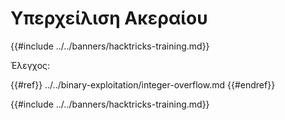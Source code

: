 # Υπερχείλιση Ακεραίου

{{#include ../../banners/hacktricks-training.md}}

Έλεγχος:

{{#ref}}
../../binary-exploitation/integer-overflow.md
{{#endref}}

{{#include ../../banners/hacktricks-training.md}}

